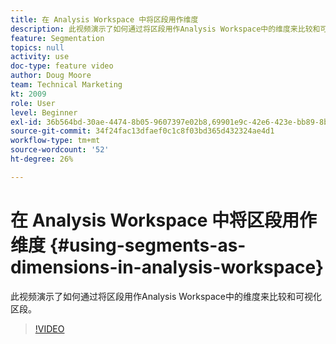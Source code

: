 ```yaml
---
title: 在 Analysis Workspace 中将区段用作维度
description: 此视频演示了如何通过将区段用作Analysis Workspace中的维度来比较和可视化区段。
feature: Segmentation
topics: null
activity: use
doc-type: feature video
author: Doug Moore
team: Technical Marketing
kt: 2009
role: User
level: Beginner
exl-id: 36b564bd-30ae-4474-8b05-9607397e02b8,69901e9c-42e6-423e-bb89-8b8b0763bac7
source-git-commit: 34f24fac13dfaef0c1c8f03bd365d432324ae4d1
workflow-type: tm+mt
source-wordcount: '52'
ht-degree: 26%

---
```


# 在 Analysis Workspace 中将区段用作维度 {#using-segments-as-dimensions-in-analysis-workspace}

此视频演示了如何通过将区段用作Analysis Workspace中的维度来比较和可视化区段。

>[!VIDEO](https://video.tv.adobe.com/v/23974/?quality=12)
